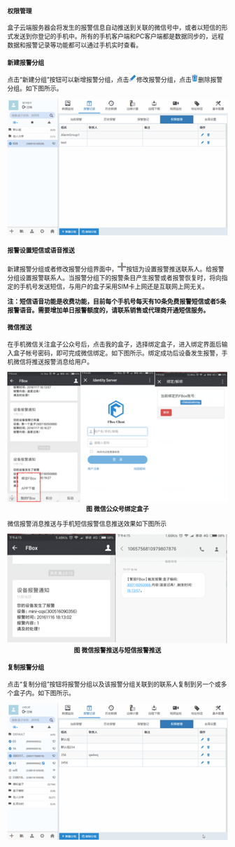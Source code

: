 #### **权限管理**  

盒子云端服务器会将发生的报警信息自动推送到关联的微信号中，或者以短信的形式发送到你登记的手机中。所有的手机客户端和PC客户端都是数据同步的，远程数据和报警记录等功能都可以通过手机实时查看。  

#### **新建报警分组**  

点击“新建分组”按钮可以新增报警分组，点击![添加盒子分组](Images/write.png)修改报警分组，点击![添加盒子分组](Images/delete.png)删除报警分组。如下图所示。  

![添加盒子分组](Images/alarmgroup.gif)  

#### **报警设置短信或语音推送**  

新建报警分组或者修改报警分组界面中，![添加盒子分组](Images/addFBox.png)按钮为设置报警推送联系人。给报警分组设置报警联系人。当报警分组下的报警条目产生报警或者报警恢复时，将向指定的手机号发送短信，与用户的盒子采用SIM卡上网还是互联网上网无关。  

**注：短信语音功能是收费功能，目前每个手机号每天有10条免费报警短信或者5条报警语音。需要增加单日报警额度的，请联系销售或代理商开通短信服务。**  

#### **微信推送**  

在手机微信关注盒子公众号后，点击我的盒子，选择绑定盒子，进入绑定界面后输入盒子帐号密码，即可完成微信绑定。如下图所示。绑定成功后设备发生报警，手机微信将推送报警消息给用户。  

<div align="center">  

![添加分享用户](Images/Thebinding.png)  
**图 微信公众号绑定盒子**  
</div>  

微信报警消息推送与手机短信报警信息推送效果如下图所示  

<div align="center">  

![添加分享用户](Images/SMSpush.png)  
**图 微信报警推送与短信报警推送**  
</div>  

#### **复制报警分组**  

点击“复制分组”按钮将报警分组以及该报警分组关联到的联系人复制到另一个或多个盒子内。如下图所示。  

![添加盒子分组](Images/updataalarmgroup.gif)  